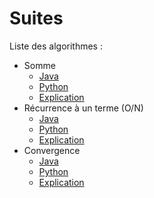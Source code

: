 # Suites

Liste des algorithmes : 
* Somme
    * [Java]()
    * [Python]()
    * [Explication]()
* Récurrence à un terme (O/N)
    * [Java]()
    * [Python]()
    * [Explication]()
* Convergence 
    * [Java]()
    * [Python]()
    * [Explication]()